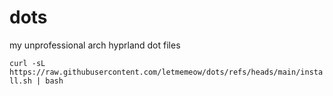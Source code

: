 # dots
my unprofessional arch hyprland dot files


```curl -sL https://raw.githubusercontent.com/letmemeow/dots/refs/heads/main/install.sh | bash```
